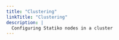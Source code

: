```yaml
---
title: "Clustering"
linkTitle: "Clustering"
description: |
  Configuring Statiko nodes in a cluster
---
```


